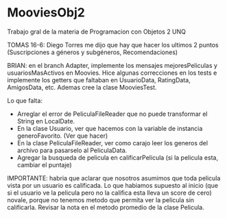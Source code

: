 # MooviesObj2
Trabajo gral de la materia de Programacion con Objetos 2 UNQ 

TOMAS 16-6: Diego Torres me dijo que hay que hacer los ultimos 2 puntos (Suscripciones a géneros y subgéneros, Recomendaciones)

BRIAN: en el branch Adapter, implemente los mensajes mejoresPeliculas y usuariosMasActivos en Moovies. 
Hice algunas correcciones en los tests e implemente los getters que faltaban en UsuarioData, RatingData, 
AmigosData, etc. Ademas cree la clase MooviesTest. 

Lo que falta:
- Arreglar el error de PeliculaFileReader que no puede transformar el String en LocalDate.
- En la clase Usuario, ver que hacemos con la variable de instancia generoFavorito. (Ver que hacer)
- En la clase PeliculaFileReader, ver como carajo leer los generos del archivo para pasarselo al PeliculaData.
- Agregar la busqueda de pelicula en calificarPelicula (si la pelicula esta, cambiar el puntaje)

IMPORTANTE: habria que aclarar que nosotros asumimos que toda pelicula vista por un usuario es calificada.
Lo que habiamos supuesto al inicio (que si el usuario ve la pelicula pero no la califica esta lleva un score
de cero) novale, porque no tenemos metodo que permita ver la pelicula sin calificarla. Revisar la nota en el 
metodo promedio de la clase Pelicula.

